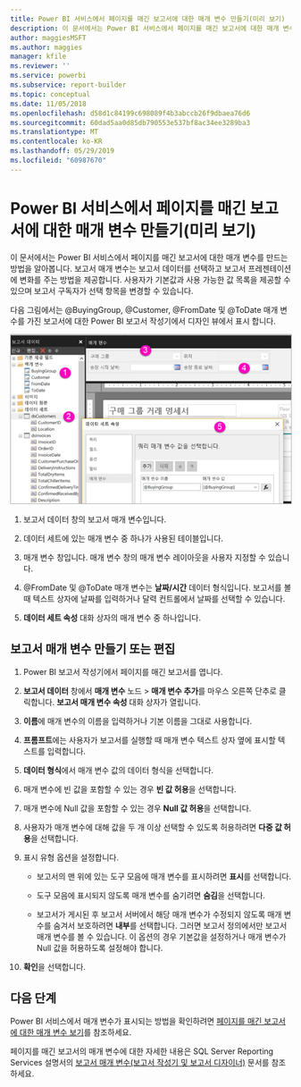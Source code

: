 ```yaml
---
title: Power BI 서비스에서 페이지를 매긴 보고서에 대한 매개 변수 만들기(미리 보기)
description: 이 문서에서는 Power BI 서비스에서 페이지를 매긴 보고서에 대한 매개 변수를 만드는 방법을 알아봅니다.
author: maggiesMSFT
ms.author: maggies
manager: kfile
ms.reviewer: ''
ms.service: powerbi
ms.subservice: report-builder
ms.topic: conceptual
ms.date: 11/05/2018
ms.openlocfilehash: d58d1c84199c698089f4b3abccb26f9dbaea76d6
ms.sourcegitcommit: 60dad5aa0d85db790553e537bf8ac34ee3289ba3
ms.translationtype: MT
ms.contentlocale: ko-KR
ms.lasthandoff: 05/29/2019
ms.locfileid: "60987670"
---
```

# <a name="create-parameters-for-paginated-reports-in-the-power-bi-service-preview"></a>Power BI 서비스에서 페이지를 매긴 보고서에 대한 매개 변수 만들기(미리 보기)

이 문서에서는 Power BI 서비스에서 페이지를 매긴 보고서에 대한 매개 변수를 만드는 방법을 알아봅니다. 보고서 매개 변수는 보고서 데이터를 선택하고 보고서 프레젠테이션에 변화를 주는 방법을 제공합니다. 사용자가 기본값과 사용 가능한 값 목록을 제공할 수 있으며 보고서 구독자가 선택 항목을 변경할 수 있습니다.  

다음 그림에서는 @BuyingGroup, @Customer, @FromDate 및 @ToDate 매개 변수를 가진 보고서에 대한 Power BI 보고서 작성기에서 디자인 뷰에서 표시 합니다. 
  
![보고서 작성기의 매개 변수](media/paginated-reports-parameters/power-bi-paginated-parameters-report-builder.png)
  
1.  보고서 데이터 창의 보고서 매개 변수입니다.  
  
2.  데이터 세트에 있는 매개 변수 중 하나가 사용된 테이블입니다.  
  
3.  매개 변수 창입니다. 매개 변수 창의 매개 변수 레이아웃을 사용자 지정할 수 있습니다. 
  
4.  @FromDate 및 @ToDate 매개 변수는 **날짜/시간** 데이터 형식입니다. 보고서를 볼 때 텍스트 상자에 날짜를 입력하거나 달력 컨트롤에서 날짜를 선택할 수 있습니다. 

5.  **데이터 세트 속성** 대화 상자의 매개 변수 중 하나입니다.  

  
## <a name="create-or-edit-a-report-parameter"></a>보고서 매개 변수 만들기 또는 편집  
  
1.  Power BI 보고서 작성기에서 페이지를 매긴 보고서를 엽니다.

1. **보고서 데이터** 창에서 **매개 변수** 노드 > **매개 변수 추가**를 마우스 오른쪽 단추로 클릭합니다. **보고서 매개 변수 속성** 대화 상자가 열립니다.  
  
2.  **이름**에 매개 변수의 이름을 입력하거나 기본 이름을 그대로 사용합니다.  
  
3.  **프롬프트**에는 사용자가 보고서를 실행할 때 매개 변수 텍스트 상자 옆에 표시할 텍스트를 입력합니다.  
  
4.  **데이터 형식**에서 매개 변수 값의 데이터 형식을 선택합니다.  
  
5.  매개 변수에 빈 값을 포함할 수 있는 경우 **빈 값 허용**을 선택합니다.  
  
6.  매개 변수에 Null 값을 포함할 수 있는 경우 **Null 값 허용**을 선택합니다.  
  
7.  사용자가 매개 변수에 대해 값을 두 개 이상 선택할 수 있도록 허용하려면 **다중 값 허용**을 선택합니다.  
  
8.  표시 유형 옵션을 설정합니다.  
  
    -   보고서의 맨 위에 있는 도구 모음에 매개 변수를 표시하려면 **표시**를 선택합니다.  
  
    -   도구 모음에 표시되지 않도록 매개 변수를 숨기려면 **숨김**을 선택합니다.  
  
    -   보고서가 게시된 후 보고서 서버에서 해당 매개 변수가 수정되지 않도록 매개 변수를 숨겨서 보호하려면 **내부**를 선택합니다. 그러면 보고서 정의에서만 보고서 매개 변수를 볼 수 있습니다. 이 옵션의 경우 기본값을 설정하거나 매개 변수가 Null 값을 허용하도록 설정해야 합니다.  
  
9. **확인**을 선택합니다. 
  
## <a name="next-steps"></a>다음 단계

Power BI 서비스에서 매개 변수가 표시되는 방법을 확인하려면 [페이지를 매긴 보고서에 대한 매개 변수 보기](paginated-reports-view-parameters.md)를 참조하세요.

페이지를 매긴 보고서의 매개 변수에 대한 자세한 내용은 SQL Server Reporting Services 설명서의 [보고서 매개 변수(보고서 작성기 및 보고서 디자이너)](https://docs.microsoft.com/sql/reporting-services/report-design/report-parameters-report-builder-and-report-designer) 문서를 참조하세요.  
